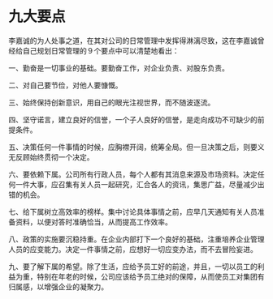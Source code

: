 # 九大要点

李嘉诚的为人处事之道，在其对公司的日常管理中发挥得淋漓尽致，这在李嘉诚曾经给自己规划日常管理的９个要点中可以清楚地看出： 

一、勤奋是一切事业的基础。要勤奋工作，对企业负责、对股东负责。 

二、对自己要节俭，对他人要慷慨。 

三、始终保持创新意识，用自己的眼光注视世界，而不随波逐流。 

四、坚守诺言，建立良好的信誉，一个子人良好的信誉，是走向成功不可缺少的前提条件。 

五、决策任何一件事情的时候，应胸襟开阔，统筹全局。但一旦决策之后，则要义无反顾始终贯彻一个决定。 

六、要依赖下属。公司所有行政人员，每个人都有其消息来源及市场资料。决定任何一件大事，应召集有关人员一起研究，汇合各人的资讯，集思广益，尽量减少出错的机会。 

七、给下属树立高效率的榜样。集中讨论具体事情之前，应早几天通知有关人员准备资料，以便对答时准确恰当，从而提高工作效率。 

八、政策的实施要沉稳持重。在企业内部打下一个良好的基础，注重培养企业管理人员的应变能力。决定一件事情之前，应想好一切应变办法，而不去冒险妄进。 

九、要了解下属的希望。除了生活，应给予员工好的前途，并且，一切以员工的利益为重，特别在年老的时候，公司应该给予员工绝对的保障，从而使员工对集团有归属感，以增强企业的凝聚力。
 
